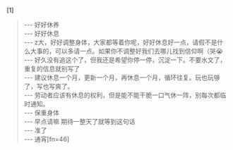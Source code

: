 
[1] 
>--- 好好休养<br>
>--- 好好休息<br>
>--- z大，好好调整身体，大家都等着你呢，好好休息好一点，请假不是什么大事的，可以多请一点。如果你不调整好我们去哪儿找到信仰啊（哭😭<br>
>--- 好久没有追这个了，但我还是希望你停一停，沉淀一下。不要水文了，重复的信息就别写了<br>
>--- 建议休息一个月，更新一个月，再休息一个月，循环往复。玩也玩够了，写也写爽了。<br>
>--- 劳动者应该有休息的权利，但是能不能干脆一口气休一阵，别每次都临时通知。<br>
>--- 保重身体<br>
>--- 早点请嘛 期待一整天了就等到这句话<br>
>--- 准了<br>
>--- 通宵[fn=46]<br>
